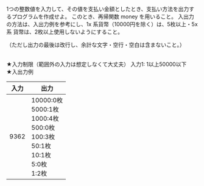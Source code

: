 1つの整数値を入力して、その値を支払い金額としたとき、支払い方法を出力するプログラムを作成せよ。
このとき、再帰関数 money を用いること。
入出力の方法は、入出力例を参考にし、1x 系貨幣（10000円を除く）は、5枚以上・5x系 貨幣は、2枚以上使用しないようにすること。

（ただし出力の最後は改行し、余計な文字・空行・空白は含まないこと。）

<br>
★入力制限（範囲外の入力は想定しなくて大丈夫）
入力1: 1以上50000以下

<br>
★入出力例

|入力|出力|
| -------- | -------- |
|9362|10000:0枚<br>5000:1枚<br>1000:4枚<br>500:0枚<br>100:3枚<br>50:1枚<br>10:1枚<br>5:0枚<br>1:2枚|